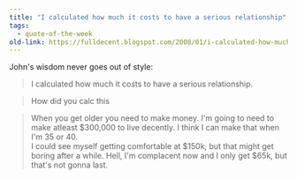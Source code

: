 ```yaml
---
title: "I calculated how much it costs to have a serious relationship"
tags: 
  - quote-of-the-week
old-link: https://fulldecent.blogspot.com/2008/01/i-calculated-how-much-it-costs-to-have.html
---
```


John's wisdom never goes out of style:

> I calculated how much it costs to have a serious relationship.

> How did you calc this

> When you get older you need to make money. I'm going to need to make atleast $300,000 to live decently. I think I can make that when I'm 35 or 40.<br>
> I could see myself getting comfortable at $150k, but that might get boring after a while. Hell, I'm complacent now and I only get $65k, but that's not gonna last.
